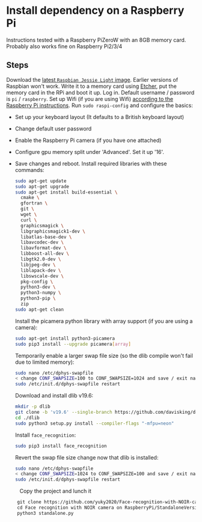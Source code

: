 # Install dependency on a Raspberry Pi

Instructions tested with a Raspberry PiZeroW  with an 8GB memory card. Probably also works fine on  Raspberry Pi2/3/4

## Steps

Download the [latest `Raspbian Jessie Light` image](https://www.raspberrypi.org/downloads/raspbian/). Earlier versions of Raspbian won't work.
Write it to a memory card using [Etcher](https://etcher.io/), put the memory card in the RPi and boot it up. 
Log in. Default username / password is `pi` / `raspberry`.
Set up Wifi (if you are using Wifi) [according to the Raspberry Pi instructions](https://www.raspberrypi.org/documentation/configuration/wireless/wireless-cli.md).
Run `sudo raspi-config` and configure the basics:

- Set up your keyboard layout (It defaults to a British keyboard layout)
- Change default user password
- Enable the Raspberry Pi camera (if you have one attached)
- Configure gpu memory split under 'Advanced'. Set it up '16'.
- Save changes and reboot.
  Install required libraries with these commands:
  
  ```bash
  sudo apt-get update
  sudo apt-get upgrade
  sudo apt-get install build-essential \
    cmake \
    gfortran \
    git \
    wget \
    curl \
    graphicsmagick \
    libgraphicsmagick1-dev \
    libatlas-base-dev \
    libavcodec-dev \
    libavformat-dev \
    libboost-all-dev \
    libgtk2.0-dev \
    libjpeg-dev \
    liblapack-dev \
    libswscale-dev \
    pkg-config \
    python3-dev \
    python3-numpy \
    python3-pip \
    zip
  sudo apt-get clean
  ```
  
  Install the picamera python library with array support (if you are using a camera):
  
  ```bash
  sudo apt-get install python3-picamera
  sudo pip3 install --upgrade picamera[array]
  ```
  
  Temporarily enable a larger swap file size (so the dlib compile won't fail due to limited memory):
  
  ```bash
  sudo nano /etc/dphys-swapfile
  < change CONF_SWAPSIZE=100 to CONF_SWAPSIZE=1024 and save / exit nano >
  sudo /etc/init.d/dphys-swapfile restart
  ```
  
  Download and install dlib v19.6:
  
  ```bash
  mkdir -p dlib
  git clone -b 'v19.6' --single-branch https://github.com/davisking/dlib.git dlib/
  cd ./dlib
  sudo python3 setup.py install --compiler-flags "-mfpu=neon"
  ```
  
  Install `face_recognition`:
  
  ```bash
  sudo pip3 install face_recognition
  ```
  
  Revert the swap file size change now that dlib is installed:
  
  ```bash
  sudo nano /etc/dphys-swapfile
  < change CONF_SWAPSIZE=1024 to CONF_SWAPSIZE=100 and save / exit nano >
  sudo /etc/init.d/dphys-swapfile restart
  ```

         Copy the project and lunch it         

```bash
    git clone https://github.com/yuky2020/Face-recognition-with-NOIR-camera-on-RaspberryPi
    cd Face recognition with NOIR camera on RaspberryPi/StandaloneVersion
    python3 standalone.py
```
